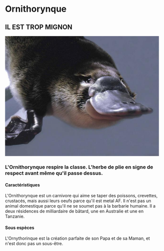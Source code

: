 # Ornithorynque

## IL EST TROP MIGNON

![alt text](./perfection.jpg)

### L'Ornithorynque respire la classe. L'herbe de plie en signe de respect avant même qu'il passe dessus.

#### Caractéristiques
L'Ornithorynque est un carnivore qui aime se taper des poissons, crevettes, crustacés, mais aussi leurs oeufs parce qu'il est metal AF.
Il n'est pas un animal domestique parce qu'il ne se soumet pas à la barbarie humaine.
Il a deux résidences de milliardaire de bâtard, une en Australie et une en Tanzanie.

#### Sous espèces
L'Ornythorinque est la création parfaite de son Papa et de sa Maman, et n'est donc pas un sous-être.